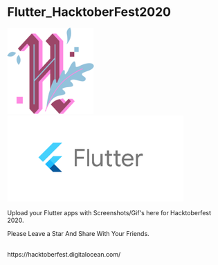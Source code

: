# Flutter_HacktoberFest2020
<img src="assets/h-dark-d1a5f262f5aa5936d3bc526365938d98f3946e669f6e2cd9ae1e7a848c57e351.svg" alt="hacktoberfest 2020" width="200px" height="200px"></img>
<img src="assets/flutter-logo-sharing.png" height="200px"></img>
<p>Upload your Flutter apps with Screenshots/Gif's here for Hacktoberfest 2020.<p>
<p>Please Leave a Star And Share With Your Friends.<p><br>
https://hacktoberfest.digitalocean.com/
